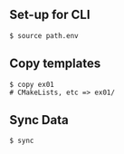 ## Set-up for CLI

    $ source path.env

## Copy templates

    $ copy ex01
    # CMakeLists, etc => ex01/

## Sync Data

    $ sync

